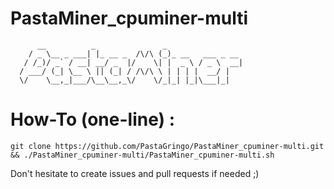 # PastaMiner_cpuminer-multi

          __          _               _                  
        / _ \__ _ ___| |_ __ _  /\/\ (_)_ __   ___ _ __  
       / /_)/ _` / __| __/ _  |/    \| |  _ \ / _ \  __| 
      / ___/ (_| \__ \ || (_| / /\/\ \ | | | |  __/ |    
      \/    \__,_|___/\__\__,_\/    \/_|_| |_|\___|_|    

# How-To (one-line) : 

`git clone https://github.com/PastaGringo/PastaMiner_cpuminer-multi.git && ./PastaMiner_cpuminer-multi/PastaMiner_cpuminer-multi.sh`

Don't hesitate to create issues and pull requests if needed ;)
